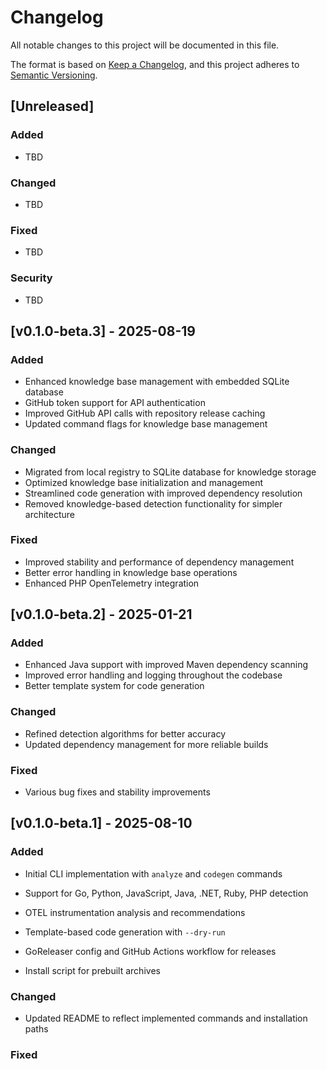 # Changelog

All notable changes to this project will be documented in this file.

The format is based on [Keep a Changelog](https://keepachangelog.com/en/1.0.0/),
and this project adheres to [Semantic Versioning](https://semver.org/spec/v2.0.0.html).

## [Unreleased]

### Added
- TBD

### Changed
- TBD

### Fixed
- TBD

### Security
- TBD

## [v0.1.0-beta.3] - 2025-08-19

### Added
- Enhanced knowledge base management with embedded SQLite database
- GitHub token support for API authentication
- Improved GitHub API calls with repository release caching
- Updated command flags for knowledge base management

### Changed
- Migrated from local registry to SQLite database for knowledge storage
- Optimized knowledge base initialization and management
- Streamlined code generation with improved dependency resolution
- Removed knowledge-based detection functionality for simpler architecture

### Fixed
- Improved stability and performance of dependency management
- Better error handling in knowledge base operations
- Enhanced PHP OpenTelemetry integration

## [v0.1.0-beta.2] - 2025-01-21

### Added
- Enhanced Java support with improved Maven dependency scanning
- Improved error handling and logging throughout the codebase
- Better template system for code generation

### Changed
- Refined detection algorithms for better accuracy
- Updated dependency management for more reliable builds

### Fixed
- Various bug fixes and stability improvements

## [v0.1.0-beta.1] - 2025-08-10

### Added
- Initial CLI implementation with `analyze` and `codegen` commands
- Support for Go, Python, JavaScript, Java, .NET, Ruby, PHP detection
- OTEL instrumentation analysis and recommendations
- Template-based code generation with `--dry-run`
- GoReleaser config and GitHub Actions workflow for releases

- Install script for prebuilt archives

### Changed
- Updated README to reflect implemented commands and installation paths

### Fixed

